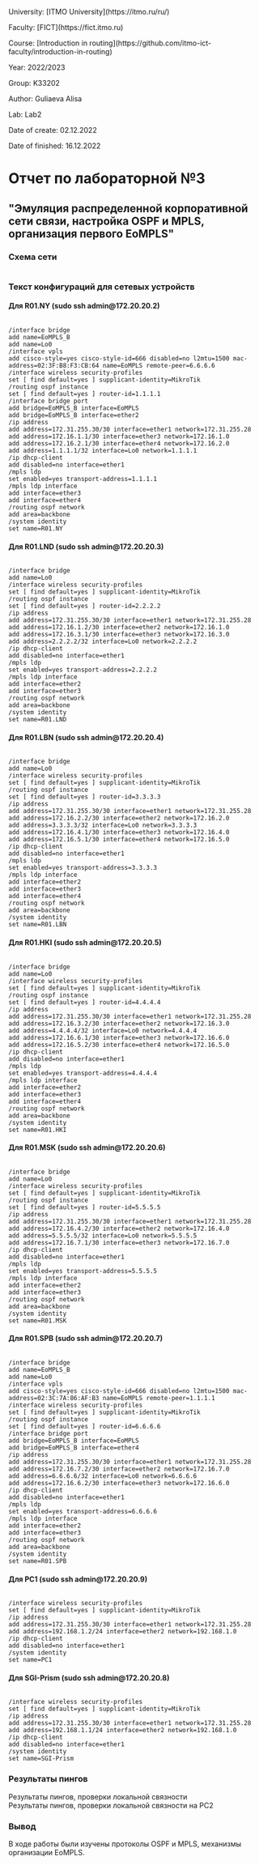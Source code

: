 <p>University: [ITMO University](https://itmo.ru/ru/)</p>
<p>Faculty: [FICT](https://fict.itmo.ru)</p>
<p>Course: [Introduction in routing](https://github.com/itmo-ict-faculty/introduction-in-routing)</p>
<p>Year: 2022/2023 </p>
<p>Group: K33202</p>
<p>Author: Guliaeva Alisa </p>
<p>Lab: Lab2 </p>
<p>Date of create: 02.12.2022 </p>
<p>Date of finished: 16.12.2022</p>
<h1>Отчет по лабораторной №3</h1>
<h2>"Эмуляция распределенной корпоративной сети связи, настройка OSPF и MPLS, организация первого EoMPLS"</h2>
<h3>Схема сети</h3>
<img src='lab3.png' alt="">

<h3>Текст конфигураций для сетевых устройств</h3>
<h4>Для R01.NY (sudo ssh admin@172.20.20.2)</h4>

<pre><code>
/interface bridge
add name=EoMPLS_B
add name=Lo0
/interface vpls
add cisco-style=yes cisco-style-id=666 disabled=no l2mtu=1500 mac-address=02:3F:B8:F3:CB:64 name=EoMPLS remote-peer=6.6.6.6
/interface wireless security-profiles
set [ find default=yes ] supplicant-identity=MikroTik
/routing ospf instance
set [ find default=yes ] router-id=1.1.1.1
/interface bridge port
add bridge=EoMPLS_B interface=EoMPLS
add bridge=EoMPLS_B interface=ether2
/ip address
add address=172.31.255.30/30 interface=ether1 network=172.31.255.28
add address=172.16.1.1/30 interface=ether3 network=172.16.1.0
add address=172.16.2.1/30 interface=ether4 network=172.16.2.0
add address=1.1.1.1/32 interface=Lo0 network=1.1.1.1
/ip dhcp-client
add disabled=no interface=ether1
/mpls ldp
set enabled=yes transport-address=1.1.1.1
/mpls ldp interface
add interface=ether3
add interface=ether4
/routing ospf network
add area=backbone
/system identity
set name=R01.NY
</code></pre>

<h4>Для R01.LND (sudo ssh admin@172.20.20.3)</h4>

<pre><code>
/interface bridge
add name=Lo0
/interface wireless security-profiles
set [ find default=yes ] supplicant-identity=MikroTik
/routing ospf instance
set [ find default=yes ] router-id=2.2.2.2
/ip address
add address=172.31.255.30/30 interface=ether1 network=172.31.255.28
add address=172.16.1.2/30 interface=ether2 network=172.16.1.0
add address=172.16.3.1/30 interface=ether3 network=172.16.3.0
add address=2.2.2.2/32 interface=Lo0 network=2.2.2.2
/ip dhcp-client
add disabled=no interface=ether1
/mpls ldp
set enabled=yes transport-address=2.2.2.2
/mpls ldp interface
add interface=ether2
add interface=ether3
/routing ospf network
add area=backbone
/system identity
set name=R01.LND
</code></pre>

<h4>Для R01.LBN (sudo ssh admin@172.20.20.4)</h4>

<pre><code>
/interface bridge
add name=Lo0
/interface wireless security-profiles
set [ find default=yes ] supplicant-identity=MikroTik
/routing ospf instance
set [ find default=yes ] router-id=3.3.3.3
/ip address
add address=172.31.255.30/30 interface=ether1 network=172.31.255.28
add address=172.16.2.2/30 interface=ether2 network=172.16.2.0
add address=3.3.3.3/32 interface=Lo0 network=3.3.3.3
add address=172.16.4.1/30 interface=ether3 network=172.16.4.0
add address=172.16.5.1/30 interface=ether4 network=172.16.5.0
/ip dhcp-client
add disabled=no interface=ether1
/mpls ldp
set enabled=yes transport-address=3.3.3.3
/mpls ldp interface
add interface=ether2
add interface=ether3
add interface=ether4
/routing ospf network
add area=backbone
/system identity
set name=R01.LBN
</code></pre>

<h4>Для R01.HKI (sudo ssh admin@172.20.20.5)</h4>

<pre><code>
/interface bridge
add name=Lo0
/interface wireless security-profiles
set [ find default=yes ] supplicant-identity=MikroTik
/routing ospf instance
set [ find default=yes ] router-id=4.4.4.4
/ip address
add address=172.31.255.30/30 interface=ether1 network=172.31.255.28
add address=172.16.3.2/30 interface=ether2 network=172.16.3.0
add address=4.4.4.4/32 interface=Lo0 network=4.4.4.4
add address=172.16.6.1/30 interface=ether3 network=172.16.6.0
add address=172.16.5.2/30 interface=ether4 network=172.16.5.0
/ip dhcp-client
add disabled=no interface=ether1
/mpls ldp
set enabled=yes transport-address=4.4.4.4
/mpls ldp interface
add interface=ether2
add interface=ether3
add interface=ether4
/routing ospf network
add area=backbone
/system identity
set name=R01.HKI
</code></pre>

<h4>Для R01.MSK (sudo ssh admin@172.20.20.6)</h4>

<pre><code>
/interface bridge
add name=Lo0
/interface wireless security-profiles
set [ find default=yes ] supplicant-identity=MikroTik
/routing ospf instance
set [ find default=yes ] router-id=5.5.5.5
/ip address
add address=172.31.255.30/30 interface=ether1 network=172.31.255.28
add address=172.16.4.2/30 interface=ether2 network=172.16.4.0
add address=5.5.5.5/32 interface=Lo0 network=5.5.5.5
add address=172.16.7.1/30 interface=ether3 network=172.16.7.0
/ip dhcp-client
add disabled=no interface=ether1
/mpls ldp
set enabled=yes transport-address=5.5.5.5
/mpls ldp interface
add interface=ether2
add interface=ether3
/routing ospf network
add area=backbone
/system identity
set name=R01.MSK
</code></pre>

<h4>Для R01.SPB (sudo ssh admin@172.20.20.7)</h4>

<pre><code>
/interface bridge
add name=EoMPLS_B
add name=Lo0
/interface vpls
add cisco-style=yes cisco-style-id=666 disabled=no l2mtu=1500 mac-address=02:3C:7A:86:AF:B3 name=EoMPLS remote-peer=1.1.1.1
/interface wireless security-profiles
set [ find default=yes ] supplicant-identity=MikroTik
/routing ospf instance
set [ find default=yes ] router-id=6.6.6.6
/interface bridge port
add bridge=EoMPLS_B interface=EoMPLS
add bridge=EoMPLS_B interface=ether4
/ip address
add address=172.31.255.30/30 interface=ether1 network=172.31.255.28
add address=172.16.7.2/30 interface=ether2 network=172.16.7.0
add address=6.6.6.6/32 interface=Lo0 network=6.6.6.6
add address=172.16.6.2/30 interface=ether3 network=172.16.6.0
/ip dhcp-client
add disabled=no interface=ether1
/mpls ldp
set enabled=yes transport-address=6.6.6.6
/mpls ldp interface
add interface=ether2
add interface=ether3
/routing ospf network
add area=backbone
/system identity
set name=R01.SPB
</code></pre>



<h4>Для PC1 (sudo ssh admin@172.20.20.9)</h4>

<pre><code>
/interface wireless security-profiles
set [ find default=yes ] supplicant-identity=MikroTik
/ip address
add address=172.31.255.30/30 interface=ether1 network=172.31.255.28
add address=192.168.1.2/24 interface=ether2 network=192.168.1.0
/ip dhcp-client
add disabled=no interface=ether1
/system identity
set name=PC1
</code></pre>

<h4>Для SGI-Prism (sudo ssh admin@172.20.20.8)</h4>
<pre><code>
/interface wireless security-profiles
set [ find default=yes ] supplicant-identity=MikroTik
/ip address
add address=172.31.255.30/30 interface=ether1 network=172.31.255.28
add address=192.168.1.1/24 interface=ether2 network=192.168.1.0
/ip dhcp-client
add disabled=no interface=ether1
/system identity
set name=SGI-Prism
</code></pre>



<h3>Результаты пингов</h3>
<figcaption>Результаты пингов, проверки локальной связности</figcaption>
<img src="2.png" alt="">
<figcaption>Результаты пингов, проверки локальной связности на PC2</figcaption>
<img src="1.png" alt="">


<h3>Вывод</h3>
<div>
В ходе работы были изучены протоколы OSPF и MPLS, механизмы организации EoMPLS.
</div>

